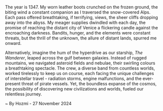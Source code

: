 
The year is 1347.  My worn leather boots crunched on the frozen ground, the biting wind a constant companion as I traversed the snow-covered Alps.  Each pass offered breathtaking, if terrifying, views, the sheer cliffs dropping away into the abyss.  My meager supplies dwindled with each day, the promise of reaching the distant city of Venice a flickering candle against the encroaching darkness.  Bandits, hunger, and the elements were constant threats, but the thrill of the unknown, the allure of distant lands, spurred me onward.

Alternatively, imagine the hum of the hyperdrive as our starship, *The Wanderer*, leaped across the gulf between galaxies.  Instead of rugged mountains, we navigated asteroid fields and nebulae, their swirling colours a breathtaking spectacle.   The crew, a diverse band from countless worlds, worked tirelessly to keep us on course, each facing the unique challenges of interstellar travel - radiation storms, engine malfunctions, and the ever-present threat of pirate vessels. Yet, the boundless expanse of the cosmos, the possibility of discovering new civilizations and worlds, fueled our relentless journey.

~ By Hozmi - 27 November 2024
